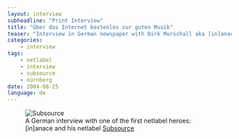 ```yaml
---
layout: interview
subheadline: "Print Interview"
title: "Über das Internet kostenlos zur guten Musik"
teaser: "Interview in German newspaper with Dirk Murschall aka [in]anace about his Netlabel Subsource."
categories:
    - interview
tags:
    - netlabel
    - interview
    - subsource
    - nürnberg
date: 2004-08-25
language: de
---
```

<figure>
<img src="{{ site.url }}/archive/article/dirkmurschall_im_stadtanzeiger_2.jpg" alt="Subsource">
<figcaption>A German interview with one of the first netlabel heroes: [in]anace and his netlabel <a href="http://subsource.de">Subsource</a></figcaption>
</figure>

